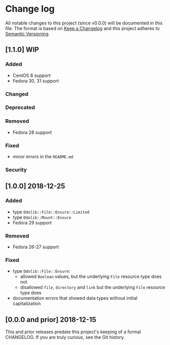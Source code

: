<!--
This file is part of the doubledog-ddolib Puppet module.
Copyright 2018-2020 John Florian
SPDX-License-Identifier: GPL-3.0-or-later

Template

## [VERSION] WIP
### Added
### Changed
### Deprecated
### Removed
### Fixed
### Security

-->

# Change log

All notable changes to this project (since v0.0.0) will be documented in this file.  The format is based on [Keep a Changelog](http://keepachangelog.com/en/1.0.0/) and this project adheres to [Semantic Versioning](http://semver.org).

## [1.1.0] WIP
### Added
- CentOS 8 support
- Fedora 30, 31 support
### Changed
### Deprecated
### Removed
- Fedora 28 support
### Fixed
- minor errors in the `README.md`
### Security

## [1.0.0] 2018-12-25
### Added
- type `Ddolib::File::Ensure::Limited`
- type `Ddolib::Mount::Ensure`
- Fedora 29 support
### Removed
- Fedora 26-27 support
### Fixed
- type `Ddolib::File::Ensure`:
    - allowed `Boolean` values, but the underlying `File` resource type does not
    - disallowed `file`, `directory` and `link` but the underlying `File` resource type does
- documentation errors that showed data types without initial capitalization

## [0.0.0 and prior] 2018-12-15

This and prior releases predate this project's keeping of a formal CHANGELOG.  If you are truly curious, see the Git history.
